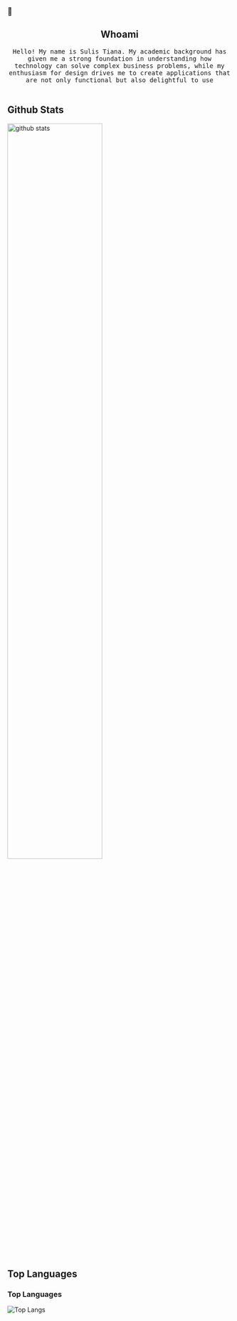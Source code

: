 ### 👋 
<h2 align="center"> Whoami </h2>
<p align="center">
  <samp>Hello! My name is Sulis Tiana. My academic background has given me a strong foundation in understanding how technology can solve complex business problems, while my enthusiasm for design drives me to create applications that are not only functional but also delightful to use</samp>
  <br> <br>

## Github Stats

<img src="https://github-readme-stats.vercel.app/api?username=sulistianaa&show_icons=true&theme=radical&include_all_commits=true&count_private=true" alt="github stats" width="65%" />

## Top Languages

### Top Languages
 ![Top Langs](https://github-readme-stats.vercel.app/api/top-langs/?username=sulistianaa&layout=compact)

